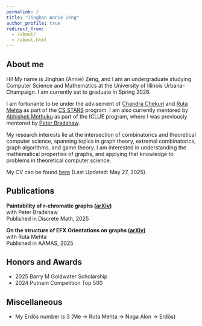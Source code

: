 ```yaml
---
permalink: /
title: "Jinghan Annie Zeng"
author_profile: true
redirect_from: 
  - /about/
  - /about.html
---
```


About me
------

Hi! My name is Jinghan (Annie) Zeng, and I am an undergraduate studying Computer Science and Mathematics at the University of Illinois Urbana-Champaign. I am currently set to graduate in Spring 2026.

I am fortunante to be under the advisement of [Chandra Chekuri](https://chekuri.cs.illinois.edu/) and [Ruta Mehta](https://rutamehta.cs.illinois.edu/) as part of the [CS STARS](https://siebelschool.illinois.edu/broadening-participation-computing/programs/csambassadors) program. I am also currently mentored by [Abhishek Methuku](https://sites.google.com/view/abhishekmethuku/home) as part of the ICLUE program, where I was previously mentored by [Peter Bradshaw](https://www.peter-bradshaw.com/).

My research interests lie at the intersection of combinatorics and theoretical computer science, spanning topics in graph theory, extremal combinatorics, graph algorithms, and game theory. I am interested in understanding the mathematical properties of graphs, and applying that knowledge to problems in theoretical computer science. 

My CV can be found [here](https://jazeng2.github.io/files/cv.pdf) (Last Updated: May 27, 2025). 

Publications
------
**Paintability of r-chromatic graphs ([arXiv](https://arxiv.org/abs/2403.11888))**\
with Peter Bradshaw\
Published in Discrete Math, 2025

**On the structure of EFX Orientations on graphs ([arXiv](https://arxiv.org/abs/2404.13527))**\
with Ruta Mehta\
Published in AAMAS, 2025

Honors and Awards
------
- 2025 Barry M Goldwater Scholarship
- 2024 Putnam Competition Top 500

Miscellaneous
------
- My Erdős number is 3 (Me -> Ruta Mehta -> Noga Alon -> Erdős)
